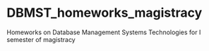 # DBMST_homeworks_magistracy
Homeworks on Database Management Systems Technologies for I semester of magistracy
